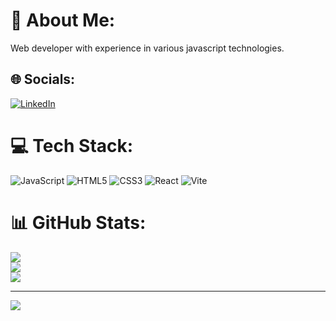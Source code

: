 # 💫 About Me:
Web developer with experience in various javascript technologies. 


## 🌐 Socials:
[![LinkedIn](https://img.shields.io/badge/LinkedIn-%230077B5.svg?logo=linkedin&logoColor=white)](www.linkedin.com/in/lars-kolankiewicz-73b36527b) 

# 💻 Tech Stack:
![JavaScript](https://img.shields.io/badge/javascript-%23323330.svg?style=for-the-badge&logo=javascript&logoColor=%23F7DF1E) ![HTML5](https://img.shields.io/badge/html5-%23E34F26.svg?style=for-the-badge&logo=html5&logoColor=white) ![CSS3](https://img.shields.io/badge/css3-%231572B6.svg?style=for-the-badge&logo=css3&logoColor=white) ![React](https://img.shields.io/badge/react-%2320232a.svg?style=for-the-badge&logo=react&logoColor=%2361DAFB) ![Vite](https://img.shields.io/badge/vite-%23646CFF.svg?style=for-the-badge&logo=vite&logoColor=white)
# 📊 GitHub Stats:
![](https://github-readme-stats.vercel.app/api?username=Larsyy16&theme=dark&hide_border=false&include_all_commits=false&count_private=false)<br/>
![](https://github-readme-streak-stats.herokuapp.com/?user=Larsyy16&theme=dark&hide_border=false)<br/>
![](https://github-readme-stats.vercel.app/api/top-langs/?username=Larsyy16&theme=dark&hide_border=false&include_all_commits=false&count_private=false&layout=compact)

---
[![](https://visitcount.itsvg.in/api?id=Larsyy16&icon=0&color=0)](https://visitcount.itsvg.in)

<!-- Proudly created with GPRM ( https://gprm.itsvg.in ) -->
